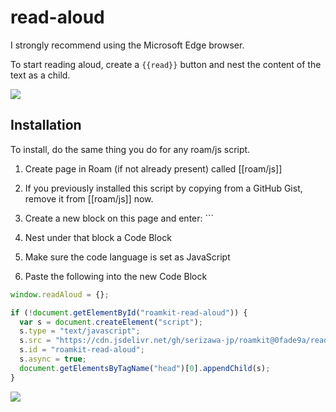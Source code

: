 # read-aloud

I strongly recommend using the Microsoft Edge browser.

To start reading aloud, create a `{{read}}` button and nest the content of the text as a child.

![](https://user-images.githubusercontent.com/78351950/110199986-b023c980-7e9e-11eb-9672-fb57f62b1b23.png)

## Installation

To install, do the same thing you do for any roam/js script.

1. Create page in Roam (if not already present) called [[roam/js]]

1. If you previously installed this script by copying from a GitHub Gist, remove it from [[roam/js]] now.

1. Create a new block on this page and enter: ```

1. Nest under that block a Code Block

1. Make sure the code language is set as JavaScript

1. Paste the following into the new Code Block

```javascript
window.readAloud = {};

if (!document.getElementById("roamkit-read-aloud")) {
  var s = document.createElement("script");
  s.type = "text/javascript";
  s.src = "https://cdn.jsdelivr.net/gh/serizawa-jp/roamkit@0fade9a/read-aloud/dist/read-aloud.min.js";
  s.id = "roamkit-read-aloud";
  s.async = true;
  document.getElementsByTagName("head")[0].appendChild(s);
}
```

![](https://user-images.githubusercontent.com/78351950/110200146-cbdb9f80-7e9f-11eb-8420-562dcc6f8dc7.png)